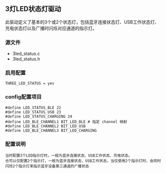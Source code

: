 ## 3灯LED状态灯驱动
此驱动定义了基本的3个或2个状态灯，包括蓝牙连接状态灯、USB工作状态灯、充电状态灯以及广播时闪烁对应通道的指示灯。

### 源文件
- 3led_status.c 
- 3led_status.h

### 启用配置
```
THREE_LED_STATUS = yes
```
### config配置项目
```
#define LED_STATUS_BLE 22
#define LED_STATUS_USB 23
#define LED_STATUS_CHARGING 24 
#define LED_BLE_CHANNEL1 BIT_LED_BLE # 指定 channel 映射
#define LED_BLE_CHANNEL2 BIT_LED_USB
#define LED_BLE_CHANNEL3 BIT_LED_CHARGING
```
### 配置说明
```
当时配置3个LED指示灯时，一般为蓝牙连接状态、USB工作状态、充电状态。
也可以仅配置2个指示灯，一般为蓝牙连接状态、USB工作状态，当仅使用2个指示灯时，会同时闪烁2个指示灯来指示蓝牙设备第三通道的广播状态
```
